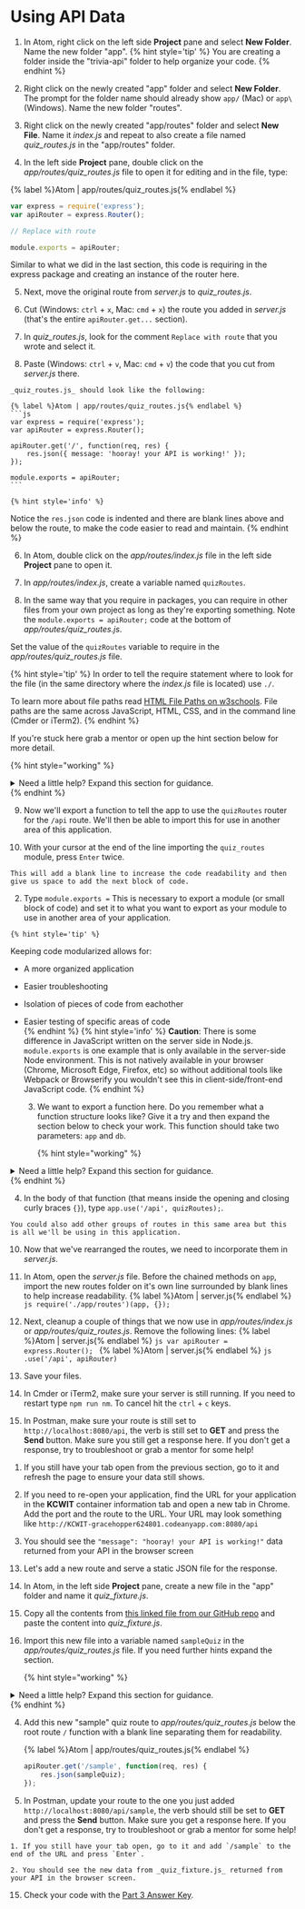 # Using API Data

1. In Atom, right click on the left side **Project** pane and select **New Folder**.  Name the new folder "app".
   {% hint style='tip' %}
You are creating a folder inside the "trivia-api" folder to help organize your code.
   {% endhint %}

2. Right click on the newly created "app" folder and select **New Folder**. The prompt for the folder name should already show `app/` (Mac) or `app\` (Windows).  Name the new folder "routes".

3. Right click on the newly created "app/routes" folder and select **New File**.  Name it _index.js_ and repeat to also create a file named _quiz_routes.js_ in the "app/routes" folder.

4. In the left side **Project** pane, double click on the _app/routes/quiz_routes.js_ file to open it for editing and in the file, type: 

  {% label %}Atom | app/routes/quiz_routes.js{% endlabel %}
  ```js
  var express = require('express');
  var apiRouter = express.Router();

  // Replace with route

  module.exports = apiRouter;
  ```
  
  Similar to what we did in the last section, this code is requiring in the express package and creating an instance of the router here.

5. Next, move the original route from _server.js_ to _quiz_routes.js_.

  1. Cut (Windows: `ctrl` + `x`, Mac: `cmd` + `x`) the route you added in _server.js_ (that's the entire `apiRouter.get...` section).
  
  2. In _quiz_routes.js_, look for the comment `Replace with route` that you wrote and select it.
  
  3. Paste (Windows: `ctrl` + `v`, Mac: `cmd` + `v`) the code that you cut from _server.js_ there.  

    _quiz_routes.js_ should look like the following:

    {% label %}Atom | app/routes/quiz_routes.js{% endlabel %}
    ```js
    var express = require('express');
    var apiRouter = express.Router();

    apiRouter.get('/', function(req, res) {
        res.json({ message: 'hooray! your API is working!' });
    });

    module.exports = apiRouter;
    ```

    {% hint style='info' %}
Notice the `res.json` code is indented and there are blank lines above and below the route, to make the code easier to read and maintain.
    {% endhint %}

6. In Atom, double click on the _app/routes/index.js_ file in the left side **Project** pane to open it.  

7. In _app/routes/index.js_, create a variable named `quizRoutes`.

8. In the same way that you require in packages, you can require in other files from your own project as long as they're exporting something.  Note the `module.exports = apiRouter;` code at the bottom of _app/routes/quiz_routes.js_.

  Set the value of the `quizRoutes` variable to require in the _app/routes/quiz_routes.js_ file.  
  
  {% hint style='tip' %}
In order to tell the require statement where to look for the file (in the same directory where the _index.js_ file is located) use `./`. 

To learn more about file paths read [HTML File Paths on w3schools](https://www.w3schools.com/html/html_filepaths.asp).  File paths are the same across JavaScript, HTML, CSS, and in the command line (Cmder or iTerm2). 
  {% endhint %}
  
  If you're stuck here grab a mentor or open up the hint section below for more detail.

   {% hint style="working" %}
<details>
<summary>
Need a little help? Expand this section for guidance. 
</summary> 
Your code in <i>app/routes/index.js</i> will look like this
<pre>
<code class="lang-javascript">
  var quizRoutes = require('./quiz_routes');
</code>
</pre>
</details>
   {% endhint %}

9. Now we'll export a function to tell the app to use the `quizRoutes` router for the `/api` route.  We'll then be able to import this for use in another area of this application. 

  1. With your cursor at the end of the line importing the `quiz_routes` module, press `Enter` twice.

    This will add a blank line to increase the code readability and then give us space to add the next block of code. 

  2. Type `module.exports =` This is necessary to export a module (or small block of code) and set it to what you want to export as your module to use in another area of your application. 
  
    {% hint style='tip' %}
Keeping code modularized allows for:
* A more organized application
* Easier troubleshooting
* Isolation of pieces of code from eachother
* Easier testing of specific areas of code  
    {% endhint %}
    {% hint style='info' %}
**Caution**: There is some difference in JavaScript written on the server side in Node.js. `module.exports` is one example that is only available in the server-side Node environment.  This is not natively available in your browser (Chrome, Microsoft Edge, Firefox, etc) so without additional tools like Webpack or Browserify you wouldn't see this in client-side/front-end JavaScript code.
    {% endhint %}
   
  3. We want to export a function here.  Do you remember what a function structure looks like? Give it a try and then expand the section below to check your work. This function should take two parameters: `app` and `db`.
  
     {% hint style="working" %}
<details>
<summary>
Need a little help? Expand this section for guidance. 
</summary> 
Your code in <i>app/routes/index.js</i> will look like this
<pre>
<code class="lang-javascript">
      module.exports = function(app, db) {
      };
</code>
</pre>
</details>
   {% endhint %}

  4. In the body of that function (that means inside the opening and closing curly braces `{}`), type `app.use('/api', quizRoutes);`. 
  
    You could also add other groups of routes in this same area but this is all we'll be using in this application.  

10. Now that we've rearranged the routes, we need to incorporate them in _server.js_.

  1. In Atom, open the _server.js_ file.  Before the chained methods on `app`, import the new routes folder on it's own line surrounded by blank lines to help increase readability. 
    {% label %}Atom | server.js{% endlabel %}
    ```js
    require('./app/routes')(app, {});
    ```

  2. Next, cleanup a couple of things that we now use in _app/routes/index.js_ or _app/routes/quiz_routes.js_. Remove the following lines:
    {% label %}Atom | server.js{% endlabel %}
    ```js
    var apiRouter = express.Router();
    ```
    {% label %}Atom | server.js{% endlabel %}
    ```js
    .use('/api', apiRouter)
    ```
    
  3. Save your files.

11. In Cmder or iTerm2, make sure your server is still running.  If you need to restart type `npm run nm`.  To cancel hit the `ctrl` + `c` keys.

12. In Postman, make sure your route is still set to `http://localhost:8080/api`, the verb is still set to **GET** and press the **Send** button.  Make sure you still get a response here.  If you don't get a response, try to troubleshoot or grab a mentor for some help! 

  <!--sec data-title="Chromebooks Only: CodeAnywhere Instructions" data-id="sectionPostman9" data-show=true data-collapse=true ces-->
  1. If you still have your tab open from the previous section, go to it and refresh the page to ensure your data still shows.
    
  2. If you need to re-open your application, find the URL for your application in the **KCWIT** container information tab and open a new tab in Chrome. Add the port and the route to the URL. Your URL may look something like
  `http://KCWIT-gracehopper624801.codeanyapp.com:8080/api`
    
  3. You should see the `"message": "hooray! your API is working!"` data returned from your API in the browser screen
  
  <!--endsec-->

13. Let's add a new route and serve a static JSON file for the response.

  1. In Atom, in the left side **Project** pane, create a new file in the "app" folder and name it _quiz_fixture.js_.

  2. Copy all the contents from [this linked file from our GitHub repo](https://github.com/KansasCityWomeninTechnology/trivia-api/blob/answer-key-part-3/app/quiz_fixture.js) and paste the content into _quiz_fixture.js_.

  3. Import this new file into a variable named `sampleQuiz` in the _app/routes/quiz_routes.js_ file.  If you need further hints expand the section.

     {% hint style="working" %}
<details>
<summary>
Need a little help? Expand this section for guidance. 
</summary> 
Your code in <i>app/routes/quiz_routes.js</i> will look like this
<pre>
<code class="lang-javascript">
    var sampleQuiz = require('./../quiz_fixture.js');
</code>
</pre>
</details>
   {% endhint %}

  4. Add this new "sample" quiz route to _app/routes/quiz_routes.js_ below the root route `/` function with a blank line separating them for readability.
  
      {% label %}Atom | app/routes/quiz_routes.js{% endlabel %}
      ```js
      apiRouter.get('/sample', function(req, res) {  
          res.json(sampleQuiz);
      });
      ```
    
17. In Postman, update your route to the one you just added `http://localhost:8080/api/sample`, the verb should still be set to **GET** and press the **Send** button.  Make sure you get a response here.  If you don't get a response, try to troubleshoot or grab a mentor for some help! 
  <!--sec data-title="Chromebooks Only: CodeAnywhere Instructions" data-id="sectionPostman2" data-show=true data-collapse=true ces-->

    1. If you still have your tab open, go to it and add `/sample` to the end of the URL and press `Enter`.
  
    2. You should see the new data from _quiz_fixture.js_ returned from your API in the browser screen.
    
  <!--endsec-->
15. Check your code with the [Part 3 Answer Key](https://github.com/KansasCityWomeninTechnology/trivia-api/tree/answer-key-part-3).
